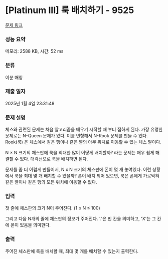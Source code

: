 # [Platinum III] 룩 배치하기 - 9525 

[문제 링크](https://www.acmicpc.net/problem/9525) 

### 성능 요약

메모리: 2588 KB, 시간: 52 ms

### 분류

이분 매칭

### 제출 일자

2025년 1월 4일 23:31:48

### 문제 설명

<p>체스와 관련된 문제는 처음 알고리즘을 배우기 시작할 때 부터 접하게 된다. 가장 유명한 문제로는 N-Queen 문제가 있다. 이를 변형해서 N-Rook 문제를 만들 수 있다. Rook(룩) 은 체스에서 같은 행이나 같은 열의 아무 위치로 이동할 수 있는 체스 말이다.</p>

<p>N × N 크기의 체스판에 룩을 최대한 많이 어떻게 배치할까? 라는 문제는 매우 쉽게 해결할 수 있다. 대각선으로 룩을 배치하면 된다.</p>

<p>문제를 좀 더 어렵게 만들어서, N x N 크기의 체스판에 폰이 몇 개 놓여있다. 이런 상황에서 룩을 최대 몇 개 배치할 수 있을까? 폰이 배치 되어 있으면, 룩은 폰에게 가로막혀 같은 열이나 같은 행의 모든 위치에 이동할 수 없다.</p>

### 입력 

 <p>첫 줄에 체스판의 크기 N이 주어진다. (1 ≤ N ≤ 100)</p>

<p>그리고 다음 N개의 줄에 체스판의 정보가 주어진다. '.'은 빈 칸을 의미하고, 'X'는 그 칸에 폰이 있음을 의미한다.</p>

### 출력 

 <p>주어진 체스판에 룩을 배치할 때, 최대 몇 개를 배치할 수 있는지 출력한다.</p>

